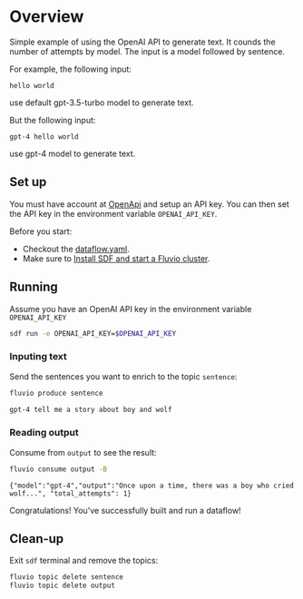 # Overview

Simple example of using the OpenAI API to generate text.  It counds the number of attempts by model. The input is a model followed by sentence. 

For example, the following input:

```
hello world
```

use default gpt-3.5-turbo model to generate text.

But the following input:

```
gpt-4 hello world
```

use gpt-4 model to generate text.

## Set up

You must have account at [OpenApi](https://platform.openai.com/docs/overview) and setup an API key.  You can then set the API key in the environment variable `OPENAI_API_KEY`.

Before you start:
* Checkout the [dataflow.yaml](./dataflow.yaml).
* Make sure to [Install SDF and start a Fluvio cluster].


## Running

Assume you have an OpenAI API key in the environment variable `OPENAI_API_KEY`

```bash
sdf run -e OPENAI_API_KEY=$OPENAI_API_KEY
```

### Inputing text

Send the sentences you want to enrich to the topic `sentence`:

```bash
fluvio produce sentence
```

```bash
gpt-4 tell me a story about boy and wolf
```

### Reading output

Consume from `output` to see the result:

```bash
fluvio consume output -B
```

```
{"model":"gpt-4","output":"Once upon a time, there was a boy who cried wolf...", "total_attempts": 1}
```

Congratulations! You've successfully built and run a dataflow!

## Clean-up

Exit `sdf` terminal and remove the topics:

```bash
fluvio topic delete sentence
fluvio topic delete output
```

[Install SDF and start a Fluvio cluster]: /README.MD#prerequisites